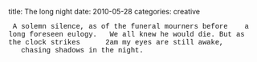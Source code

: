 title: The long night
date: 2010-05-28
categories: creative


<span style="font-family: Courier New, Courier, monospace;">
&nbsp;A solemn silence, as of the
funeral mourners before
&nbsp;&nbsp;&nbsp;a long foreseen eulogy.
&nbsp;&nbsp;We all knew he would die.
But as the clock strikes
&nbsp;&nbsp;&nbsp;&nbsp;&nbsp;2am
my eyes are still awake,
&nbsp;&nbsp;&nbsp;chasing shadows in the night.
</span>
